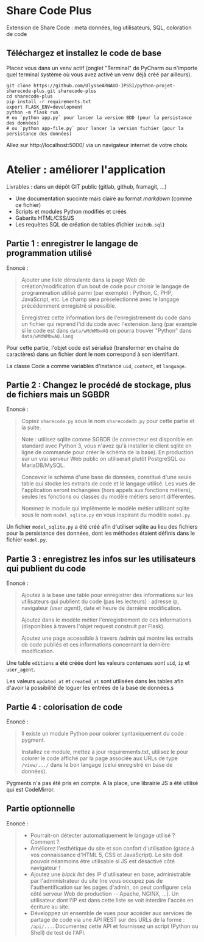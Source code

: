 # Share Code Plus

Extension de Share Code : meta données, log utilisateurs, SQL, coloration de code

## Téléchargez et installez le code de base

Placez vous dans un venv actif (onglet "Terminal" de PyCharm ou n'importe
quel terminal système où vous avez activé un venv déjà créé par ailleurs).
~~~~
git clone https://github.com/UlysseARNAUD-IPSSI/python-projet-sharecode-plus.git sharecode-plus
cd sharecode-plus
pip install -r requirements.txt
export FLASK_ENV=development
python -m flask run
# ou `python app.py` pour lancer la version BDD (pour la persistance des données)
# ou `python app-file.py` pour lancer la version fichier (pour la persistance des données)
~~~~

Allez sur http://localhost:5000/ via un navigateur internet de votre choix.


# Atelier : améliorer l'application

Livrables : dans un dépôt GIT public (gitlab, github, framagit, ...) 

- Une documentation succinte mais claire au format _markdown_ (comme ce fichier)
- Scripts et modules Python modifiés et créés
- Gabarits HTML/CSS/JS 
- Les requètes SQL de création de tables (fichier `initdb.sql`)

## Partie 1 : enregistrer le langage de programmation utilisé

Enoncé :
> Ajouter une liste déroulante dans la page Web de création/modification d'un
bout de code pour choisir le langage de programmation utilisé parmi (par
exemple) : Python, C, PHP, JavaScript, etc. Le champ sera préselectionné
avec le langage précédemment enregistré si possible.
>
> Enregistrez cette information lors de l'enregistrement du code dans un
fichier qui reprend l'id du code avec l'extension .lang (par example
si le code est dans `data/wMdWMbwAQ` on pourra trouver "Python" dans
`data/wMdWMbwAQ.lang`


Pour cette partie, l'objet code est sérialisé (transformer en chaîne de caractères) dans un fichier dont le nom correspond à son identifiant.

La classe Code a comme variables d'instance `uid`, `content`, et `language`.

## Partie 2 : Changez le procédé de stockage, plus de fichiers mais un SGBDR

Enoncé :
> Copiez `sharecode.py` sous le nom `sharecodedb.py` pour cette partie et la
suite.
> 
> Note : utilisez sqlite comme SGBDR (le connecteur est disponible en standard
avec Python 3, vous n'avez qu'à installer le client sqlite en ligne de commande
pour créer le schéma de la base). En production sur un vrai serveur Web
public on utiliserait plutôt PostgreSQL ou MariaDB/MySQL.
> 
> Concevez le schéma d'une base de données, constitué d'une seule table qui
stocke les extraits de code et le langage utilisé. Les vues de l'application
seront inchangées (hors appels aux fonctions métiers), seules les fonctions
ou classes du modèle métiers seront différentes.
> 
> Nommez le module qui implémente le modèle métier utilisant sqlite sous le
nom `model_sqlite.py` en vous inspirant du modèle `model.py`.

Un fichier `model_sqlite.py` a été créé afin d'utiliser sqlite au lieu des fichiers pour la persistance des données, dont les méthodes étaient définis dans le fichier `model.py`.

## Partie 3 : enregistrez les infos sur les utilisateurs qui publient du code

Enoncé :
> Ajoutez à la base une table pour enregistrer des informations sur les utilisateurs
qui publient du code (pas les lecteurs) : adresse ip, navigateur _(user agent)_,
date et heure de dernière modification.
> 
> Ajoutez dans le modèle métier l'enregistrement de ces informations (disponibles
à travers l'objet request construit par Flask).
> 
> Ajoutez une page accessible à travers /admin qui montre les extraits de code
publiés et ces informations concernant la dernière modification.


Une table `editions` a été créée dont les valeurs contenues sont `uid`, `ip` et `user_agent`.

Les valeurs `updated_at` et `created_at` sont utilisées dans les tables afin d'avoir la possibilité de loguer les entrées de la base de données.s

## Partie 4 : colorisation de code

Enoncé :
> Il existe un module Python pour colorer syntaxiquement du code : pygment.
> 
> Installez ce module, mettez à jour requirements.txt, utilisez le pour colorer
le code affiché par la page associée aux URLs de type `/view/.../` dans le bon
langage (celui enregistré en base de données).

Pygments n'a pas été pris en compte. A la place, une librairie JS a été utilisé qui est CodeMirror.

## Partie optionnelle

Enoncé :
> - Pourrait-on détecter automatiquement le langage utilisé ? Comment ?
> - Améliorez l'esthétique du site et son confort d'utilisation (grace à
  vos connaissance d'HTML 5, CSS et JavaScript). Le site doit pouvoir
  néanmoins être utilisable si JS est désactivé côté navigateur !
> - Ajoutez une _black list_ des IP d'utilisateur en base, administrable
  par l'administrateur du site (ne vous occupez pas de l'authentification
  sur les pages d'admin, on peut configurer cela côté serveur Web de
  production -- Apache, NGINX, ...). Un utilisateur dont l'IP est dans
  cette liste se voit interdire l'accès en écriture au site.
> - Développez un ensemble de vues pour accéder aux services de partage
  de code via une API REST sur des URLs de la forme : `/api/...`.
  Documentez cette API et fournissez un script (Python ou Shell) de
  test de l'API.


